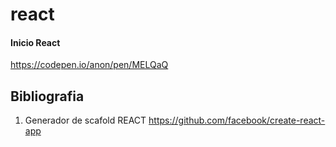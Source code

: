 # react

#### Inicio React
https://codepen.io/anon/pen/MELQaQ

## Bibliografia

1. Generador de scafold REACT https://github.com/facebook/create-react-app